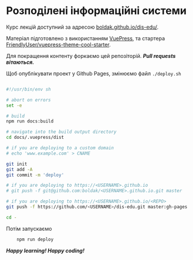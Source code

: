
# Розподілені інформаційні системи

Курс лекцій доступний за адресою [boldak.github.io/dis-edu/](https://boldak.github.io/dis-edu/).

Матеріал підготовлено з використанням [VuePress](https://vuepress.vuejs.org/), та стартера 
[FriendlyUser/vuepress-theme-cool-starter](https://github.com/FriendlyUser/vuepress-theme-cool-starter).

Для покращення контенту форкаємо цей репозіторій. ***Pull requests вітаються.***

Щоб опублікувати проект у Github Pages, змінюємо файл ```./deploy.sh```

```sh

#!/usr/bin/env sh

# abort on errors
set -e

# build
npm run docs:build

# navigate into the build output directory
cd docs/.vuepress/dist

# if you are deploying to a custom domain
# echo 'www.example.com' > CNAME

git init
git add -A
git commit -m 'deploy'

# if you are deploying to https://<USERNAME>.github.io
# git push -f git@github.com:boldak/<USERNAME>.github.io.git master

# if you are deploying to https://<USERNAME>.github.io/<REPO>
git push -f https://github.com/<USERNAME>/dis-edu.git master:gh-pages

cd -


```

Потім запускаємо

```bash
    npm run deploy
```

***Happy learning! Happy coding!*** 
